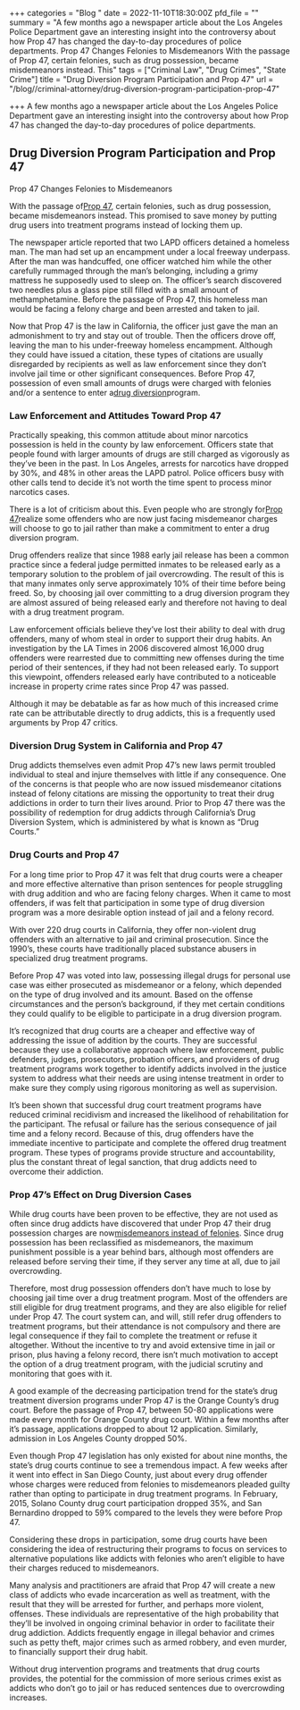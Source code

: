 +++
categories = "Blog "
date = 2022-11-10T18:30:00Z
pfd_file = ""
summary = "A few months ago a newspaper article about the Los Angeles Police Department gave an interesting insight into the controversy about how Prop 47 has changed the day-to-day procedures of police departments.   Prop 47 Changes Felonies to Misdemeanors With the passage of Prop 47, certain felonies, such as drug possession, became misdemeanors instead. This"
tags = ["Criminal Law", "Drug Crimes", "State Crime"]
title = "Drug Diversion Program Participation and Prop 47"
url = "/blog//criminal-attorney/drug-diversion-program-participation-prop-47"

+++
A few months ago a newspaper article about the Los Angeles Police Department gave an interesting insight into the controversy about how Prop 47 has changed the day-to-day procedures of police departments.

## Drug Diversion Program Participation and Prop 47

Prop 47 Changes Felonies to Misdemeanors

With the passage of[Prop 47](https://www.sevenslegal.com/), certain felonies, such as drug possession, became misdemeanors instead. This promised to save money by putting drug users into treatment programs instead of locking them up.

The newspaper article reported that two LAPD officers detained a homeless man. The man had set up an encampment under a local freeway underpass. After the man was handcuffed, one officer watched him while the other carefully rummaged through the man’s belonging, including a grimy mattress he supposedly used to sleep on. The officer’s search discovered two needles plus a glass pipe still filled with a small amount of methamphetamine. Before the passage of Prop 47, this homeless man would be facing a felony charge and been arrested and taken to jail.

Now that Prop 47 is the law in California, the officer just gave the man an admonishment to try and stay out of trouble. Then the officers drove off, leaving the man to his under-freeway homeless encampment. Although they could have issued a citation, these types of citations are usually disregarded by recipients as well as law enforcement since they don’t involve jail time or other significant consequences. Before Prop 47, possession of even small amounts of drugs were charged with felonies and/or a sentence to enter a[drug diversion](https://www.sevenslegal.com/)program.

### Law Enforcement and Attitudes Toward Prop 47

Practically speaking, this common attitude about minor narcotics possession is held in the county by law enforcement. Officers state that people found with larger amounts of drugs are still charged as vigorously as they’ve been in the past. In Los Angeles, arrests for narcotics have dropped by 30%, and 48% in other areas the LAPD patrol. Police officers busy with other calls tend to decide it’s not worth the time spent to process minor narcotics cases.

There is a lot of criticism about this. Even people who are strongly for[Prop 47](https://www.sevenslegal.com/)realize some offenders who are now just facing misdemeanor charges will choose to go to jail rather than make a commitment to enter a drug diversion program.

Drug offenders realize that since 1988 early jail release has been a common practice since a federal judge permitted inmates to be released early as a temporary solution to the problem of jail overcrowding. The result of this is that many inmates only serve approximately 10% of their time before being freed. So, by choosing jail over committing to a drug diversion program they are almost assured of being released early and therefore not having to deal with a drug treatment program.

Law enforcement officials believe they’ve lost their ability to deal with drug offenders, many of whom steal in order to support their drug habits. An investigation by the LA Times in 2006 discovered almost 16,000 drug offenders were rearrested due to committing new offenses during the time period of their sentences, if they had not been released early. To support this viewpoint, offenders released early have contributed to a noticeable increase in property crime rates since Prop 47 was passed.

Although it may be debatable as far as how much of this increased crime rate can be attributable directly to drug addicts, this is a frequently used arguments by Prop 47 critics. 

### Diversion Drug System in California and Prop 47

Drug addicts themselves even admit Prop 47’s new laws permit troubled individual to steal and injure themselves with little if any consequence. One of the concerns is that people who are now issued misdemeanor citations instead of felony citations are missing the opportunity to treat their drug addictions in order to turn their lives around. Prior to Prop 47 there was the possibility of redemption for drug addicts through California’s Drug Diversion System, which is administered by what is known as “Drug Courts.”

### Drug Courts and Prop 47

For a long time prior to Prop 47 it was felt that drug courts were a cheaper and more effective alternative than prison sentences for people struggling with drug addition and who are facing felony charges. When it came to most offenders, if was felt that participation in some type of drug diversion program was a more desirable option instead of jail and a felony record.

With over 220 drug courts in California, they offer non-violent drug offenders with an alternative to jail and criminal prosecution. Since the 1990’s, these courts have traditionally placed substance abusers in specialized drug treatment programs.

Before Prop 47 was voted into law, possessing illegal drugs for personal use case was either prosecuted as misdemeanor or a felony, which depended on the type of drug involved and its amount. Based on the offense circumstances and the person’s background, if they met certain conditions they could qualify to be eligible to participate in a drug diversion program.

It’s recognized that drug courts are a cheaper and effective way of addressing the issue of addition by the courts. They are successful because they use a collaborative approach where law enforcement, public defenders, judges, prosecutors, probation officers, and providers of drug treatment programs work together to identify addicts involved in the justice system to address what their needs are using intense treatment in order to make sure they comply using rigorous monitoring as well as supervision.

It’s been shown that successful drug court treatment programs have reduced criminal recidivism and increased the likelihood of rehabilitation for the participant. The refusal or failure has the serious consequence of jail time and a felony record. Because of this, drug offenders have the immediate incentive to participate and complete the offered drug treatment program. These types of programs provide structure and accountability, plus the constant threat of legal sanction, that drug addicts need to overcome their addiction.

### Prop 47’s Effect on Drug Diversion Cases

While drug courts have been proven to be effective, they are not used as often since drug addicts have discovered that under Prop 47 their drug possession charges are now[misdemeanors instead of felonies](https://www.sevenslegal.com/). Since drug possession has been reclassified as misdemeanors, the maximum punishment possible is a year behind bars, although most offenders are released before serving their time, if they server any time at all, due to jail overcrowding.

Therefore, most drug possession offenders don’t have much to lose by choosing jail time over a drug treatment program. Most of the offenders are still eligible for drug treatment programs, and they are also eligible for relief under Prop 47. The court system can, and will, still refer drug offenders to treatment programs, but their attendance is not compulsory and there are legal consequence if they fail to complete the treatment or refuse it altogether. Without the incentive to try and avoid extensive time in jail or prison, plus having a felony record, there isn’t much motivation to accept the option of a drug treatment program, with the judicial scrutiny and monitoring that goes with it.

A good example of the decreasing participation trend for the state’s drug treatment diversion programs under Prop 47 is the Orange County’s drug court. Before the passage of Prop 47, between 50-80 applications were made every month for Orange County drug court. Within a few months after it’s passage, applications dropped to about 12 application. Similarly, admission in Los Angeles County dropped 50%.

Even though Prop 47 legislation has only existed for about nine months, the state’s drug courts continue to see a tremendous impact. A few weeks after it went into effect in San Diego County, just about every drug offender whose charges were reduced from felonies to misdemeanors pleaded guilty rather than opting to participate in drug treatment programs. In February, 2015, Solano County drug court participation dropped 35%, and San Bernardino dropped to 59% compared to the levels they were before Prop 47.

Considering these drops in participation, some drug courts have been considering the idea of restructuring their programs to focus on services to alternative populations like addicts with felonies who aren’t eligible to have their charges reduced to misdemeanors.

Many analysis and practitioners are afraid that Prop 47 will create a new class of addicts who evade incarceration as well as treatment, with the result that they will be arrested for further, and perhaps more violent, offenses. These individuals are representative of the high probability that they’ll be involved in ongoing criminal behavior in order to facilitate their drug addiction. Addicts frequently engage in illegal behavior and crimes such as petty theft, major crimes such as armed robbery, and even murder, to financially support their drug habit.

Without drug intervention programs and treatments that drug courts provides, the potential for the commission of more serious crimes exist as addicts who don’t go to jail or has reduced sentences due to overcrowding increases.